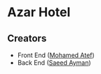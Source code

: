 # Azar Hotel

## Creators

-   Front End ([Mohamed Atef](https://github.com/Mohamedate))
-   Back End ([Saeed Ayman](https://github.com/saeed-ayman))
